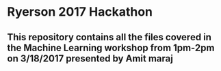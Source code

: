 # Ryerson 2017 Hackathon

## This repository contains all the files covered in the Machine Learning workshop from 1pm-2pm on 3/18/2017 presented by Amit maraj
